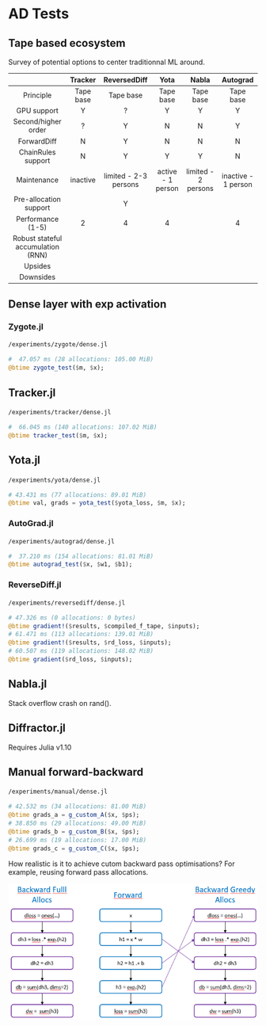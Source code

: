 # AD Tests


## Tape based ecosystem

Survey of potential options to center traditionnal ML around.


| |Tracker|ReversedDiff|Yota|Nabla|Autograd|
|:---:|:---:|:---:|:---:|:---:|:---:|
|Principle|Tape base|Tape base|Tape base|Tape base|Tape base|
|GPU support|Y|?|Y|Y|Y|
|Second/higher order|?|Y|N|N|Y|
|ForwardDiff|N|Y|N|N|N|
|ChainRules support|N|Y|Y|Y|N|
|Maintenance|inactive|limited - 2-3 persons|active - 1 person|limited - 2 persons|inactive - 1 person|
|Pre-allocation support| |Y| | | |
|Performance (1-5)|2|4|4| |4|
|Robust stateful accumulation (RNN)| | | | | |
|Upsides| | | | | |
|Downsides| | | | | |


## Dense layer with exp activation

### Zygote.jl

`/experiments/zygote/dense.jl`

```julia
#  47.057 ms (28 allocations: 105.00 MiB)
@btime zygote_test($m, $x);
```

## Tracker.jl

`/experiments/tracker/dense.jl`

```julia
#  66.045 ms (140 allocations: 107.02 MiB)
@btime tracker_test($m, $x);
```

## Yota.jl

`/experiments/yota/dense.jl`

```julia
# 43.431 ms (77 allocations: 89.01 MiB)
@btime val, grads = yota_test($yota_loss, $m, $x);
```

### AutoGrad.jl

`/experiments/autograd/dense.jl`

```julia
#  37.210 ms (154 allocations: 81.01 MiB)
@btime autograd_test($x, $w1, $b1);
```

### ReverseDiff.jl

`/experiments/reversediff/dense.jl`

```julia
# 47.326 ms (0 allocations: 0 bytes)
@btime gradient!($results, $compiled_f_tape, $inputs);
# 61.471 ms (113 allocations: 139.01 MiB)
@btime gradient!($results, $rd_loss, $inputs);
# 60.507 ms (119 allocations: 148.02 MiB)
@btime gradient($rd_loss, $inputs);
```

## Nabla.jl

Stack overflow crash on rand().

## Diffractor.jl

Requires Julia v1.10

## Manual forward-backward

`/experiments/manual/dense.jl`

```julia
# 42.532 ms (34 allocations: 81.00 MiB)
@btime grads_a = g_custom_A($x, $ps);
# 38.850 ms (29 allocations: 49.00 MiB)
@btime grads_b = g_custom_B($x, $ps);
# 26.699 ms (19 allocations: 17.00 MiB)
@btime grads_c = g_custom_C($x, $ps);
```

How realistic is it to achieve cutom backward pass optimisations? 
For example, reusing forward pass allocations.

!["AD-allocs"](AD-allocs.png)
